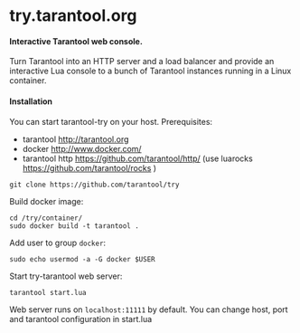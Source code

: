try.tarantool.org
=================

#### Interactive Tarantool web console.

Turn Tarantool into an HTTP server and a load balancer and provide an interactive Lua console to a bunch of Tarantool instances running in a Linux container.

#### Installation

You can start tarantool-try on your host.
Prerequisites:
* tarantool 
http://tarantool.org
* docker
http://www.docker.com/
* tarantool http https://github.com/tarantool/http/ (use luarocks https://github.com/tarantool/rocks )

```
git clone https://github.com/tarantool/try
```
Build docker image:
```
cd /try/container/
sudo docker build -t tarantool .
```
Add user to group `docker`:
```
sudo echo usermod -a -G docker $USER
```
Start try-tarantool web server:
```
tarantool start.lua
```
Web server runs on `localhost:11111` by default.
You can change host, port and tarantool configuration in start.lua
